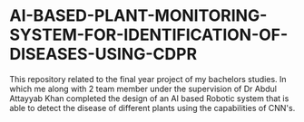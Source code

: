 # AI-BASED-PLANT-MONITORING-SYSTEM-FOR-IDENTIFICATION-OF-DISEASES-USING-CDPR
This repository related to the final year project of my bachelors studies. In which me along with 2 team member under the supervision of Dr Abdul Attayyab Khan completed the design of an AI based Robotic system that is able to detect the disease of different plants using the capabilities of CNN's. 
